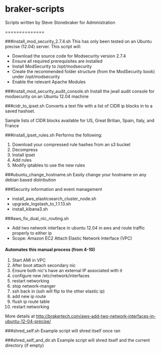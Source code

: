 braker-scripts
==============

Scripts written by Steve Stonebraker for Administration

==============

###install_mod_security_2.7.4.sh
This has only been tested on an Ubuntu precise (12.04) server.  This script will:

* Download the source code for Modsecurity version 2.7.4
* Ensure all required prerequisites are installed
* Install ModSecurity to /opt/modsecurity
* Create the recommended folder structure (from the ModSecurity book) under /opt/modsecurity
* Enable the relevant Apache Modules

     
###install_mod_security_audit_console.sh
Install the jwall audit console for modsecurity on an Ubuntu 12.04 machine


###cidr_to_ipset.sh
Converts a text file with a list of CIDR ip blocks in to a saved hashset.  

Sample lists of CIDR blocks available for US, Great Britian, Spain, Italy, and France

###install_ipset_rules.sh
Performs the following:

1. Download your compressed rule hashes from an s3 bucket
2. Decompress
3. Install ipset
4. Add rules
5. Modify iptables to use the new rules

###ubuntu_change_hostname.sh
Easily change your hostname on any debian based distribution

###Security information and event management

* install_aws_elasticsearch_cluster_node.sh
* upgrade_logstash_to_1.1.13.sh
* install_kibana3.sh

###aws_fix_dual_nic_routing.sh
* Add two network interface in ubuntu 12.04 in aws and route traffic properly to either ip
* Scope: Amazon EC2 Attach Elastic Network Interface (VPC)

#### Automates this manual process (from 4-10)

1.  Start AMI in VPC
2.  After boot attach secondary nic
3.  Ensure both nic's have an external IP associated with it
4.  configure new /etc/network/interfaces
5.  restart networking
6.  stop network-manger
7.  ssh back in (ssh will flip to the other elastic ip)
8.  add new ip route
9.  flush ip route table
10. restart networking

More details at http://brakertech.com/aws-add-two-network-interfaces-in-ubuntu-12-04-precise/


###shred_self.sh
Example script will shred itself once ran

###shred_self_and_dir.sh
Example script will shred itself and the current directory (if empty)

